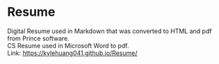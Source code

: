 # Resume
Digital Resume used in Markdown that was converted to HTML and pdf from Prince software.<br>
CS Resume used in Microsoft Word to pdf.<br>
Link: https://kylehuang041.github.io/Resume/
